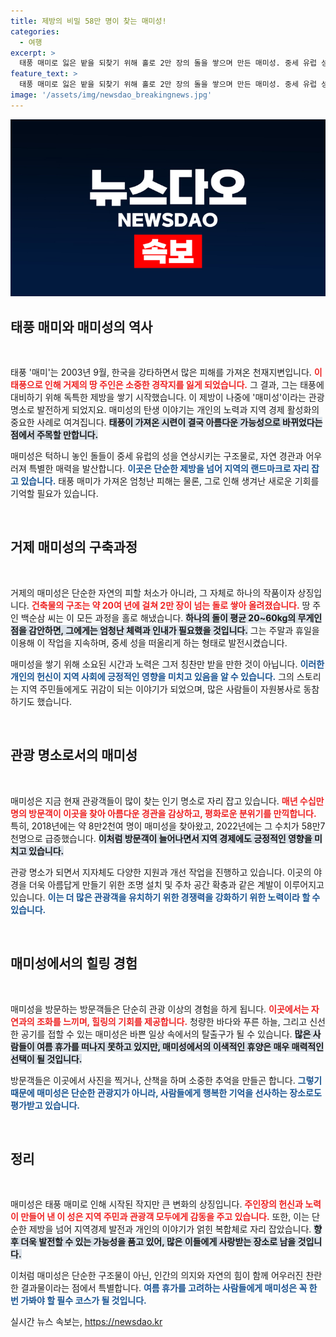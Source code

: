 ```yaml
---
title: 제방의 비밀 58만 명이 찾는 매미성!
categories:
  - 여행
excerpt: >
  태풍 매미로 잃은 밭을 되찾기 위해 홀로 2만 장의 돌을 쌓으며 만든 매미성. 중세 유럽 성을 닮은 이 제방은 이제 경남 거제의 인기 관광 명소로 떠올랐다. 이 여름, 이색적인 휴양지로 떠나보자!
feature_text: >
  태풍 매미로 잃은 밭을 되찾기 위해 홀로 2만 장의 돌을 쌓으며 만든 매미성. 중세 유럽 성을 닮은 이 제방은 이제 경남 거제의 인기 관광 명소로 떠올랐다. 이 여름, 이색적인 휴양지로 떠나보자!
image: '/assets/img/newsdao_breakingnews.jpg'
---
```


<p><img src="/assets/img/newsdao_breakingnews.jpg" alt="koreaapp 속보" /></p>

<h2 data-ke-size="size26">태풍 매미와 매미성의 역사</h2>

<p data-ke-size="size16">&nbsp;</p>

<p>태풍 '매미'는 2003년 9월, 한국을 강타하면서 많은 피해를 가져온 천재지변입니다. <b><span style="color: #ee2323;">이 태풍으로 인해 거제의 땅 주인은 소중한 경작지를 잃게 되었습니다.</span></b> 그 결과, 그는 태풍에 대비하기 위해 독특한 제방을 쌓기 시작했습니다. 이 제방이 나중에 '매미성'이라는 관광 명소로 발전하게 되었지요. 매미성의 탄생 이야기는 개인의 노력과 지역 경제 활성화의 중요한 사례로 여겨집니다. <b><span style="background-color: #21538527;">태풍이 가져온 시련이 결국 아름다운 가능성으로 바뀌었다는 점에서 주목할 만합니다.</span></b></p>

<p>매미성은 턱하니 놓인 돌들이 중세 유럽의 성을 연상시키는 구조물로, 자연 경관과 어우러져 특별한 매력을 발산합니다. <b><span style="color: #1a5490;">이곳은 단순한 제방을 넘어 지역의 랜드마크로 자리 잡고 있습니다.</span></b> 태풍 매미가 가져온 엄청난 피해는 물론, 그로 인해 생겨난 새로운 기회를 기억할 필요가 있습니다.</p>

<p data-ke-size="size16">&nbsp;</p>

<h2 data-ke-size="size26">거제 매미성의 구축과정</h2>

<p data-ke-size="size16">&nbsp;</p>

<p>거제의 매미성은 단순한 자연의 피할 처소가 아니라, 그 자체로 하나의 작품이자 상징입니다. <b><span style="color: #ee2323;">건축물의 구조는 약 20여 년에 걸쳐 2만 장이 넘는 돌로 쌓아 올려졌습니다.</span></b> 땅 주인 백순삼 씨는 이 모든 과정을 홀로 해냈습니다. <b><span style="background-color: #21538527;">하나의 돌이 평균 20~60kg의 무게인 점을 감안하면, 그에게는 엄청난 체력과 인내가 필요했을 것입니다.</span></b> 그는 주말과 휴일을 이용해 이 작업을 지속하며, 중세 성을 떠올리게 하는 형태로 발전시켰습니다.</p>

<p>매미성을 쌓기 위해 소요된 시간과 노력은 그저 칭찬만 받을 만한 것이 아닙니다. <b><span style="color: #1a5490;">이러한 개인의 헌신이 지역 사회에 긍정적인 영향을 미치고 있음을 알 수 있습니다.</span></b> 그의 스토리는 지역 주민들에게도 귀감이 되는 이야기가 되었으며, 많은 사람들이 자원봉사로 동참하기도 했습니다.</p>

<p data-ke-size="size16">&nbsp;</p>

<h2 data-ke-size="size26">관광 명소로서의 매미성</h2>

<p data-ke-size="size16">&nbsp;</p>

<p>매미성은 지금 현재 관광객들이 많이 찾는 인기 명소로 자리 잡고 있습니다. <b><span style="color: #ee2323;">매년 수십만 명의 방문객이 이곳을 찾아 아름다운 경관을 감상하고, 평화로운 분위기를 만끽합니다.</span></b> 특히, 2018년에는 약 8만2천여 명이 매미성을 찾아왔고, 2022년에는 그 수치가 58만7천명으로 급증했습니다. <b><span style="background-color: #21538527;">이처럼 방문객이 늘어나면서 지역 경제에도 긍정적인 영향을 미치고 있습니다.</span></b></p>

<p>관광 명소가 되면서 지자체도 다양한 지원과 개선 작업을 진행하고 있습니다. 이곳의 야경을 더욱 아름답게 만들기 위한 조명 설치 및 주차 공간 확충과 같은 계발이 이루어지고 있습니다. <b><span style="color: #1a5490;">이는 더 많은 관광객을 유치하기 위한 경쟁력을 강화하기 위한 노력이라 할 수 있습니다.</span></b></p>

<p data-ke-size="size16">&nbsp;</p>

<h2 data-ke-size="size26">매미성에서의 힐링 경험</h2>

<p data-ke-size="size16">&nbsp;</p>

<p>매미성을 방문하는 방문객들은 단순히 관광 이상의 경험을 하게 됩니다. <b><span style="color: #ee2323;">이곳에서는 자연과의 조화를 느끼며, 힐링의 기회를 제공합니다.</span></b> 청량한 바다와 푸른 하늘, 그리고 신선한 공기를 접할 수 있는 매미성은 바쁜 일상 속에서의 탈출구가 될 수 있습니다. <b><span style="background-color: #21538527;">많은 사람들이 여름 휴가를 떠나지 못하고 있지만, 매미성에서의 이색적인 휴양은 매우 매력적인 선택이 될 것입니다.</span></b></p>

<p>방문객들은 이곳에서 사진을 찍거나, 산책을 하며 소중한 추억을 만들곤 합니다. <b><span style="color: #1a5490;">그렇기 때문에 매미성은 단순한 관광지가 아니라, 사람들에게 행복한 기억을 선사하는 장소로도 평가받고 있습니다.</span></b></p>

<p data-ke-size="size16">&nbsp;</p>

<h2 data-ke-size="size26">정리</h2>

<p data-ke-size="size16">&nbsp;</p>

<p>매미성은 태풍 매미로 인해 시작된 작지만 큰 변화의 상징입니다. <b><span style="color: #ee2323;">주인장의 헌신과 노력이 만들어 낸 이 성은 지역 주민과 관광객 모두에게 감동을 주고 있습니다.</span></b> 또한, 이는 단순한 제방을 넘어 지역경제 발전과 개인의 이야기가 얽힌 복합체로 자리 잡았습니다. <b><span style="background-color: #21538527;">향후 더욱 발전할 수 있는 가능성을 품고 있어, 많은 이들에게 사랑받는 장소로 남을 것입니다.</span></b></p>

<p>이처럼 매미성은 단순한 구조물이 아닌, 인간의 의지와 자연의 힘이 함께 어우러진 찬란한 결과물이라는 점에서 특별합니다. <b><span style="color: #1a5490;">여름 휴가를 고려하는 사람들에게 매미성은 꼭 한 번 가봐야 할 필수 코스가 될 것입니다.</span></b> </p>
실시간 뉴스 속보는, <a href="https://newsdao.kr" rel="dofollow">https://newsdao.kr</a>


